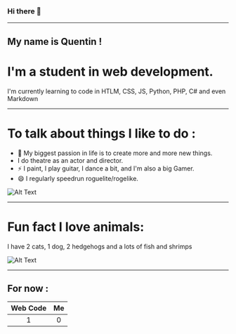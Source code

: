 ### Hi there 👋

---

## My name is Quentin !

# I'm a student in web development.

I'm currently learning to code in HTLM, CSS, JS, Python, PHP, C# and even Markdown

---

# To talk about things I like to do :

- 🌱 My biggest passion in life is to create more and more new things.
- I do theatre as an actor and director. 
- ⚡ I paint, I play guitar, I dance a bit, and I'm also a big Gamer. 
- 😄 I regularly speedrun roguelite/rogelike. 

![Alt Text](https://c.tenor.com/nilt-4dGFWsAAAAM/bible-thump-binding-of-isaac.gif)

---

# Fun fact I love animals:
I have 2 cats, 1 dog, 2 hedgehogs and a lots of fish and shrimps

![Alt Text](https://media.giphy.com/media/vFKqnCdLPNOKc/giphy.gif)

---

## For now :
| Web Code | Me |
| :---: | :---: |
| 1 | 0 |
